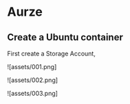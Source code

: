 # Aurze

## Create a Ubuntu container

First create a Storage Account, 

![assets/001.png]

![assets/002.png]

![assets/003.png]






